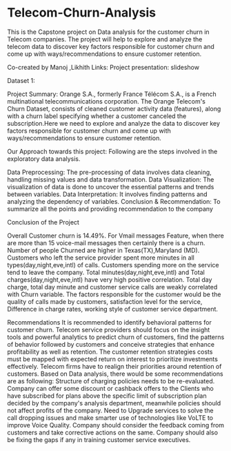 # Telecom-Churn-Analysis
This is the Capstone project on Data analysis for the customer churn in Telecom companies. The project will help to explore and analyze the telecom data to discover key factors responsible for customer churn and come up with ways/recommendations to ensure customer retention.

Co-created by Manoj ,Likhith
Links:
Project presentation: slideshow

Dataset 1: 

Project Summary:
Orange S.A., formerly France Télécom S.A., is a French multinational telecommunications corporation. The Orange Telecom's Churn Dataset, consists of cleaned customer activity data (features), along with a churn label specifying whether a customer canceled the subscription.Here we need to explore and analyze the data to discover key factors responsible for customer churn and come up with ways/recommendations to ensure customer retention.

Our Approach towards this project:
Following are the steps involved in the exploratory data analysis. 

Data Preprocessing: The pre-processing of data involves data cleaning, handling missing values and data transformation.
Data Visualization: The visualization of data is done  to uncover the essential patterns and trends between variables.
Data Interpretation: It involves finding patterns and analyzing the dependency of variables.
Conclusion & Recommendation: To summarize all the points and providing recommendation to the company

Conclusion of the Project

Overall Customer churn is 14.49%.
For Vmail messages Feature, when there are more than 15 voice-mail messages then certainly there is a churn.
Number of people Churned are higher in Texas(TX),Maryland (MD).
Customers who left the service provider spent more minutes in all types(day,night,eve,intl) of calls.
Customers spending more on the service tend to leave the company.
Total minutes(day,night,eve,intl) and Total charges(day,night,eve,intl)  have very high positive correlation.
Total day charge, total day minute and customer service calls are weakly correlated with Churn variable.
The factors responsible for the customer would be the quality of calls made by customers, satisfaction level for the service, Difference in charge rates, working style of customer service department.

Recommendations
It is recommended to identify behavioral patterns for customer churn. Telecom service providers should focus on  the insight tools and powerful analytics to predict churn of customers, find the patterns  of behavior followed by customers and conceive strategies that enhance profitability as well as retention. The customer retention strategies costs must be mapped with expected return on interest to prioritize investments effectively. Telecom firms have to realign their priorities around retention of customers.
Based on Data analysis, there would be some recommendations are as following:
Structure of charging policies needs to be re-evaluated.
Company can offer some discount or cashback offers to the Clients who have subscribed for plans above the specific limit of subscription plan decided by the company's analysis department, meanwhile policies should not affect profits of the company.
Need to Upgrade services to solve the call dropping issues and make smarter use of technologies like VoLTE to improve Voice Quality.
Company should consider the feedback coming from customers and take corrective actions on the same.
Company should also be fixing the gaps if any in training customer service executives.

